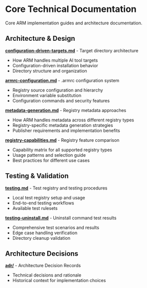# Core Technical Documentation

Core ARM implementation guides and architecture documentation.

## Architecture & Design

**[configuration-driven-targets.md](configuration-driven-targets.md)** - Target directory architecture
- How ARM handles multiple AI tool targets
- Configuration-driven installation behavior
- Directory structure and organization

**[armrc-configuration.md](armrc-configuration.md)** - .armrc configuration system
- Registry source configuration and hierarchy
- Environment variable substitution
- Configuration commands and security features

**[metadata-generation.md](metadata-generation.md)** - Registry metadata approaches
- How ARM handles metadata across different registry types
- Registry-specific metadata generation strategies
- Publisher requirements and implementation benefits

**[registry-capabilities.md](registry-capabilities.md)** - Registry feature comparison
- Capability matrix for all supported registry types
- Usage patterns and selection guide
- Best practices for different use cases

## Testing & Validation

**[testing.md](testing.md)** - Test registry and testing procedures
- Local test registry setup and usage
- End-to-end testing workflows
- Available test rulesets

**[testing-uninstall.md](testing-uninstall.md)** - Uninstall command test results
- Comprehensive test scenarios and results
- Edge case handling verification
- Directory cleanup validation

## Architecture Decisions

**[adr/](adr/)** - Architecture Decision Records
- Technical decisions and rationale
- Historical context for implementation choices
